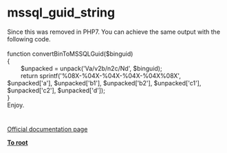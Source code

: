 # mssql_guid_string




<div class="phpcode"><span class="html">
Since this was removed in PHP7. You can achieve the same output with the following code. <br><br>function convertBinToMSSQLGuid($binguid)<br>{<br>&#xA0; &#xA0; &#xA0; &#xA0; $unpacked = unpack(&apos;Va/v2b/n2c/Nd&apos;, $binguid);<br>&#xA0; &#xA0; &#xA0; &#xA0; return sprintf(&apos;%08X-%04X-%04X-%04X-%04X%08X&apos;, $unpacked[&apos;a&apos;], $unpacked[&apos;b1&apos;], $unpacked[&apos;b2&apos;], $unpacked[&apos;c1&apos;], $unpacked[&apos;c2&apos;], $unpacked[&apos;d&apos;]);<br>}<br>Enjoy.</span>
</div>
  

#

[Official documentation page](https://www.php.net/manual/en/function.mssql-guid-string.php)

**[To root](/README.md)**